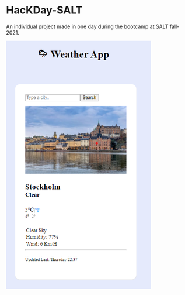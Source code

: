 # HacKDay-SALT
An individual project made in one day during the bootcamp at SALT fall-2021.


![](https://github.com/Amani2392/HacKDay-SALT/blob/main/screenshot.png)
